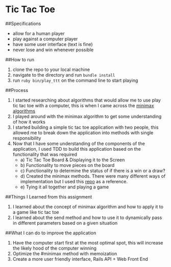 # Tic Tac Toe

##Specifications
- allow for a human player
- play against a computer player
- have some user interface (text is fine)
- never lose and win whenever possible

##How to run
1. clone the repo to your local machine
2. navigate to the directory and run ```bundle install```
3. run ```ruby bin/play_ttt``` on the command line to start playing

##Process
1. I started researching about algorithms that would allow me to use play tic tac toe with a computer, this is when I came across the [minimax algorithms](http://neverstopbuilding.com/minimax)
2. I played around with the minimax algorithm to get some understanding of how it works
3. I started building a simple tic tac toe application with two people, this allowed me to break down the application into methods with single responsibility
4. Now that I have some understanding of the components of the application, I used TDD to build this application based on the functionality that was required
    * a) Tic Tac Toe Board & Displaying it to the Screen
    * b) Functionality to move pieces on the board
    * c) Functionality to determine the status of if there is a win or a draw?
    * d) Created the minimax methods.  There were many different ways of implementation but I used this [repo](https://github.com/chongkim/ttt-ruby-gosu) as a reference.
    * e) Tying it all together and playing a game

##Things I Learned from this assignment
1. I learned about the concept of minimax algorithm and how to apply it to a game like tic tac toe
2. I learned about the send method and how to use it to dynamically pass in different parameters based on a given situation

##What I can do to improve the application
1. Have the computer start first at the most optimal spot, this will increase the likely hood of the computer winning
2. Optimize the #minimax method with memoization
3. Create a more user friendly interface, Rails API + Web Front End